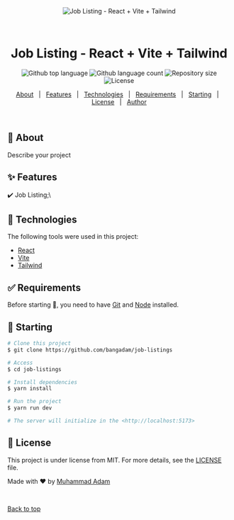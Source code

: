 <div align="center" id="top"> 
  <img src="https://scrnli.com/files/JHxdaq7How0R8z" alt="Job Listing - React + Vite + Tailwind" />

&#xa0;

  <!-- <a href="https://joblistings.netlify.app">Demo</a> -->
</div>

<h1 align="center">Job Listing - React + Vite + Tailwind</h1>

<p align="center">
  <img alt="Github top language" src="https://img.shields.io/github/languages/top/bangadam/job-listings?color=56BEB8">

  <img alt="Github language count" src="https://img.shields.io/github/languages/count/bangadam/job-listings?color=56BEB8">

  <img alt="Repository size" src="https://img.shields.io/github/repo-size/bangadam/job-listings?color=56BEB8">

  <img alt="License" src="https://img.shields.io/github/license/bangadam/job-listings?color=56BEB8">

  <!-- <img alt="Github issues" src="https://img.shields.io/github/issues/bangadam/job-listings?color=56BEB8" /> -->

  <!-- <img alt="Github forks" src="https://img.shields.io/github/forks/bangadam/job-listings?color=56BEB8" /> -->

  <!-- <img alt="Github stars" src="https://img.shields.io/github/stars/bangadam/job-listings?color=56BEB8" /> -->
</p>

<!-- Status -->

<!-- <h4 align="center">
	🚧  Job Listing - React + Vite + Tailwind 🚀 Under construction...  🚧
</h4>

<hr> -->

<p align="center">
  <a href="#dart-about">About</a> &#xa0; | &#xa0; 
  <a href="#sparkles-features">Features</a> &#xa0; | &#xa0;
  <a href="#rocket-technologies">Technologies</a> &#xa0; | &#xa0;
  <a href="#white_check_mark-requirements">Requirements</a> &#xa0; | &#xa0;
  <a href="#checkered_flag-starting">Starting</a> &#xa0; | &#xa0;
  <a href="#memo-license">License</a> &#xa0; | &#xa0;
  <a href="https://github.com/bangadam" target="_blank">Author</a>
</p>

<br>

## :dart: About

Describe your project

## :sparkles: Features

:heavy_check_mark: Job Listing;\

## :rocket: Technologies

The following tools were used in this project:

- [React](https://reactjs.org/)
- [Vite](https://vitejs.dev/)
- [Tailwind](https://tailwindcss.com/)

## :white_check_mark: Requirements

Before starting :checkered_flag:, you need to have [Git](https://git-scm.com) and [Node](https://nodejs.org/en/) installed.

## :checkered_flag: Starting

```bash
# Clone this project
$ git clone https://github.com/bangadam/job-listings

# Access
$ cd job-listings

# Install dependencies
$ yarn install

# Run the project
$ yarn run dev

# The server will initialize in the <http://localhost:5173>
```

## :memo: License

This project is under license from MIT. For more details, see the [LICENSE](LICENSE) file.

Made with :heart: by <a href="https://github.com/bangadam" target="_blank">Muhammad Adam</a>

&#xa0;

<a href="#top">Back to top</a>
